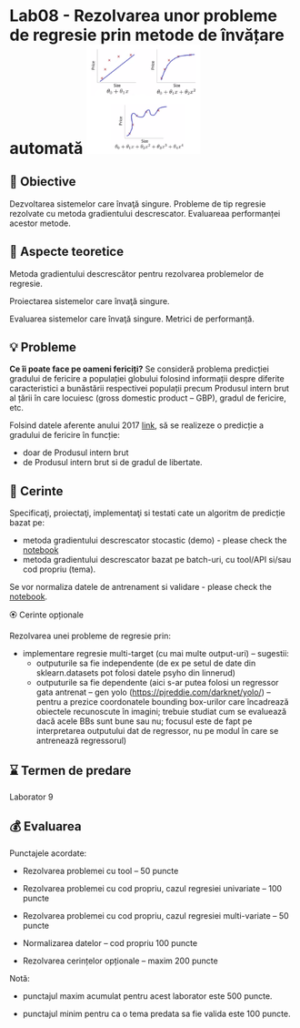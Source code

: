 # Lab08 - Rezolvarea unor probleme de regresie prin metode de învățare automată  <img src="images/regression.png" width="200">



## :microscope: Obiective 

Dezvoltarea sistemelor care învaţă singure. Probleme de tip regresie rezolvate cu metoda gradientului descrescator. Evaluareaa performanței acestor metode.

## :book:  Aspecte teoretice

Metoda gradientului descrescător pentru rezolvarea problemelor de regresie.

Proiectarea sistemelor care învaţă singure.

Evaluarea sistemelor care învaţă singure. Metrici de performanță. 



## :bulb: Probleme

**Ce îi poate face pe oameni fericiți?** 
Se consideră problema predicției gradului de fericire a populației globului folosind informații despre diferite caracteristici a bunăstării respectivei populații precum Produsul intern brut al țării în care locuiesc (gross domestic product – GBP), gradul de fericire, etc. 

Folsind datele aferente anului 2017 [link](https://www.kaggle.com/unsdsn/world-happiness#2017.csv), să se realizeze o predicție a gradului de fericire în funcție:
-	doar de Produsul intern brut
-	de Produsul intern brut si de gradul de libertate. 




## :memo:  Cerinte 

Specificaţi, proiectaţi, implementaţi si testati cate un algoritm de predicție bazat pe:
- metoda gradientului descrescator stocastic (demo) - please check the [notebook](SGD\AI-lab08-linRegressionSGD.ipynb)
- metoda gradientului descrescator bazat pe batch-uri, cu tool/API si/sau cod propriu (tema).

Se vor normaliza datele de antrenament si validare - please check the [notebook](dataNormalisation\AI-lab07-dataNormalisation.ipynb). 
 


🏵️ Cerinte opționale

Rezolvarea unei probleme de regresie prin:
- implementare regresie multi-target (cu mai multe output-uri) – sugestii:
    -	outputurile sa fie independente (de ex pe setul de date din sklearn.datasets pot folosi datele psyho din linnerud)
    - outputurile sa fie dependente (aici s-ar putea folosi un regressor gata antrenat – gen yolo (https://pjreddie.com/darknet/yolo/) – pentru a prezice coordonatele bounding box-urilor care încadrează obiectele recunoscute în imagini; trebuie studiat cum se evaluează dacă acele BBs sunt bune sau nu; focusul este de fapt pe interpretarea outputului dat de regressor, nu pe modul în care se antrenează regressorul)


## :hourglass: Termen de predare 

Laborator 9

## :moneybag: Evaluarea

Punctajele acordate:

- Rezolvarea problemei cu tool – 50 puncte

- Rezolvarea problemei cu cod propriu, cazul regresiei univariate – 100 puncte

- Rezolvarea problemei cu cod propriu, cazul regresiei multi-variate – 50 puncte

- Normalizarea datelor – cod propriu 100 puncte

- Rezolvarea cerințelor opționale – maxim 200 puncte

Notă: 

- punctajul maxim acumulat pentru acest laborator este 500 puncte.

- punctajul minim pentru ca o tema predata sa fie valida este 100 puncte.  






